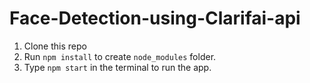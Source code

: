 # Face-Detection-using-Clarifai-api

1. Clone this repo
2. Run `npm install` to create `node_modules` folder.
3. Type `npm start` in the terminal to run the app. 
